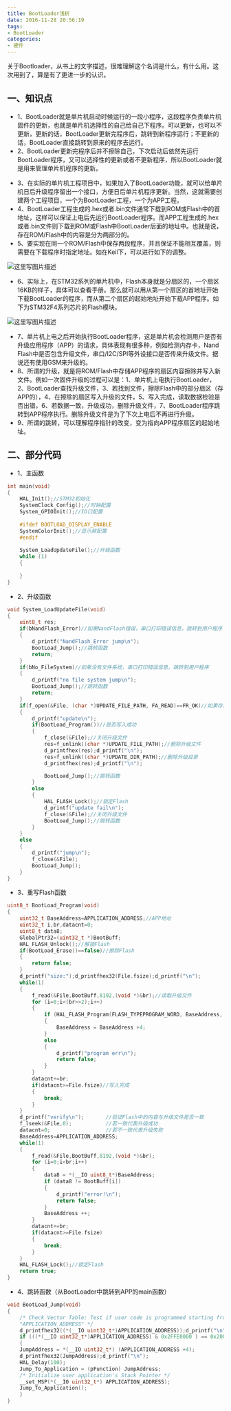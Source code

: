 ```yaml
---
title: BootLoader浅析
date: 2016-11-28 20:56:19
tags:
- BootLoader
categories:
- 硬件
---
```


关于Bootloader，从书上的文字描述，很难理解这个名词是什么，有什么用。这次用到了，算是有了更进一步的认识。

## 一、知识点
- 1、BootLoader就是单片机启动时候运行的一段小程序，这段程序负责单片机固件的更新，也就是单片机选择性的自己给自己下程序。可以更新，也可以不更新，更新的话，BootLoader更新完程序后，跳转到新程序运行；不更新的话，BootLoader直接跳转到原来的程序去运行。
- 2、BootLoader更新完程序后并不擦除自己，下次启动后依然先运行BootLoader程序，又可以选择性的更新或者不更新程序，所以BootLoader就是用来管理单片机程序的更新。

<!-- more -->

- 3、在实际的单片机工程项目中，如果加入了BootLoader功能，就可以给单片机日后升级程序留出一个接口，方便日后单片机程序更新。当然，这就需要创建两个工程项目，一个为BootLoader工程，一个为APP工程。
- 4、BootLoader工程生成的.hex或者.bin文件通常下载到ROM或Flash中的首地址，这样可以保证上电后先运行BootLoader程序。而APP工程生成的.hex或者.bin文件则下载到ROM或Flash中BootLoader后面的地址中。也就是说，存在ROM/Flash中的内容是分为两部分的。
- 5、要实现在同一个ROM/Flash中保存两段程序，并且保证不能相互覆盖，则需要在下载程序时指定地址。如在Keil下，可以进行如下的调整。

![这里写图片描述](http://p7tst3obo.bkt.clouddn.com/20161128154143013?imageView2/0/interlace/1/q/100|watermark/2/text/Y3lhbmcudGVjaA==/font/Y29uc29sYXM=/fontsize/720/fill/I0Q0RUVGMQ==/dissolve/69/gravity/SouthEast/dx/10/dy/10)

- 6、实际上，在STM32系列的单片机中，Flash本身就是分扇区的，一个扇区16KB的样子，具体可以查看手册。那么就可以用从第一个扇区的首地址开始下载BootLoader的程序，而从第二个扇区的起始地址开始下载APP程序。如下为STM32F4系列芯片的Flash模块。

![这里写图片描述](http://p7tst3obo.bkt.clouddn.com/20161128154224828?imageView2/0/interlace/1/q/100|watermark/2/text/Y3lhbmcudGVjaA==/font/Y29uc29sYXM=/fontsize/720/fill/I0Q0RUVGMQ==/dissolve/69/gravity/SouthEast/dx/10/dy/10)

- 7、单片机上电之后开始执行BootLoader程序，这是单片机会检测用户是否有升级应用程序（APP）的请求，具体表现有很多种，例如检测内存卡，Nand Flash中是否包含升级文件，串口/I2C/SPI等外设接口是否传来升级文件。据说还有使用GSM来升级的。
- 8、所谓的升级，就是将ROM/Flash中存储APP程序的扇区内容擦除并写入新文件。例如一次固件升级的过程可以是：1、单片机上电执行BootLoader，2、BootLoader查找升级文件，3、若找到文件，擦除Flash中的部分扇区（存APP的），4、在擦除的扇区写入升级的文件，5、写入完成，读取数据检验是否出错，6、若数据一致，升级成功，删除升级文件，7、BootLoader程序跳转到APP程序执行。删除升级文件是为了下次上电后不再进行升级。
- 9、所谓的跳转，可以理解程序指针的改变，变为指向APP程序扇区的起始地址。

## 二、部分代码
- 1、主函数

```c
int main(void)
{
	HAL_Init();//STM32初始化
	SystemClock_Config();//时钟配置
	System_GPIOInit();//IO口配置
	
	#ifdef BOOTLOAD_DISPLAY_ENABLE
	SystemColorInit();//显示屏配置
	#endif
	
	System_LoadUpdateFile();//升级函数
	while (1)
	{
		
	}
}
```

- 2、升级函数

```c
void System_LoadUpdateFile(void)
{
	uint8_t res;	
	if(bNandFlash_Error)//如果NandFlash错误，串口打印错误信息，跳转到用户程序
	{
		d_printf("NandFlash_Error jump\n");
		BootLoad_Jump();//跳转函数
		return;
	}
	if(bNo_FileSystem)//如果没有文件系统，串口打印错误信息，跳转到用户程序
	{
		d_printf("no file system jump\n");
		BootLoad_Jump();//跳转函数
		return;
	}
	if(f_open(&File, (char *)UPDATE_FILE_PATH, FA_READ)==FR_OK)//如果存在升级文件，开始执行升级
	{
		d_printf("update\n");
		if(BootLoad_Program())//是否写入成功
		{
			f_close(&File);//关闭升级文件
			res=f_unlink((char *)UPDATE_FILE_PATH);//删除升级文件
			d_printfhex(res);d_printf("\n");
			res=f_unlink((char *)UPDATE_DIR_PATH);//删除升级目录
			d_printfhex(res);d_printf("\n");

			BootLoad_Jump();//跳转函数
		}
		else
		{
			HAL_FLASH_Lock();//锁定Flash
			d_printf("update fail\n");
			f_close(&File);//关闭升级文件
			BootLoad_Jump();//跳转函数
		}		
	}
	else
	{
		d_printf("jump\n");
		f_close(&File);
		BootLoad_Jump();
	}
}
```

- 3、重写Flash函数

```c
uint8_t BootLoad_Program(void)
{
	uint32_t BaseAddress=APPLICATION_ADDRESS;//APP地址
	uint32_t i,br,datacnt=0;
	uint8_t data8;
	GlobalPtr32=(uint32_t *)BootBuff;
	HAL_FLASH_Unlock();//解锁Flash
	if(BootLoad_Erase()==false)//擦除Flash
	{
		return false;
	}
	d_printf("size:");d_printfhex32(File.fsize);d_printf("\n");
	while(1)
	{
		f_read(&File,BootBuff,8192,(void *)&br);//读取升级文件
		for (i=0;i<(br>>2);i++)
		{
			if (HAL_FLASH_Program(FLASH_TYPEPROGRAM_WORD, BaseAddress, GlobalPtr32[i]) == HAL_OK)//写入升级文件
			{
				BaseAddress = BaseAddress +4;
			}
			else
			{ 
				d_printf("program err\n");
				return false;
			}
		}
		datacnt+=br;
		if(datacnt>=File.fsize)//写入完成
		{
			break;
		}
	}
	d_printf("verify\n");		//验证Flash中的内容与升级文件是否一致
	f_lseek(&File,0);			//若一致代表升级成功
	datacnt=0;					//若不一致代表升级失败
	BaseAddress=APPLICATION_ADDRESS;
	while(1)
	{
		f_read(&File,BootBuff,8192,(void *)&br);
		for (i=0;i<br;i++)
		{
			data8 = *(__IO uint8_t*)BaseAddress;
			if (data8 != BootBuff[i])
			{
				d_printf("error!\n");
				return false;
			}
			BaseAddress ++;
		}
		datacnt+=br;
		if(datacnt>=File.fsize)
		{
			break;
		}
	}
	HAL_FLASH_Lock();//锁定Flash
	return true;
}
```

- 4、跳转函数（从BootLoader中跳转到APP的main函数）

```c
void BootLoad_Jump(void)
{
	/* Check Vector Table: Test if user code is programmed starting from address 
	"APPLICATION_ADDRESS" */
	d_printfhex32((*(__IO uint32_t*)APPLICATION_ADDRESS));d_printf("\n");
	if (((*(__IO uint32_t*)APPLICATION_ADDRESS) & 0x2FFE0000 ) == 0x20000000)
	{
	JumpAddress = *(__IO uint32_t*) (APPLICATION_ADDRESS +4);
	d_printfhex32(JumpAddress);d_printf("\n");
	HAL_Delay(100);
	Jump_To_Application = (pFunction) JumpAddress;
	/* Initialize user application's Stack Pointer */
	__set_MSP(*(__IO uint32_t*) APPLICATION_ADDRESS);
	Jump_To_Application();
	}
}
```